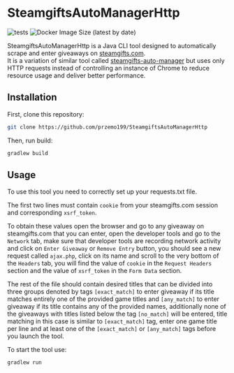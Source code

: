 # SteamgiftsAutoManagerHttp

![tests](https://github.com/przemo199/SteamgiftsAutoManagerHttp/actions/workflows/test.yml/badge.svg)
![Docker Image Size (latest by date)](https://img.shields.io/docker/image-size/przemo199/steamgifts-auto-manager-http)

SteamgiftsAutoManagerHttp is a Java CLI tool designed to automatically scrape and enter giveaways on [steamgifts.com](https://www.steamgifts.com/).  
It is a variation of similar tool called [steamgifts-auto-manager](https://github.com/przemo199/steamgifts-auto-manager) but uses only HTTP requests instead of controlling an instance of Chrome to reduce resource usage and deliver better performance.

## Installation

First, clone this repository:  

```bash
git clone https://github.com/przemo199/SteamgiftsAutoManagerHttp
```

Then, run build:

```bash
gradlew build
```

## Usage

To use this tool you need to correctly set up your requests.txt file.

The first two lines must contain ```cookie``` from your steamgifts.com session and corresponding ```xsrf_token```.

To obtain these values open the browser and go to any giveaway on steamgifts.com that you can enter, open the developer tools and go to the ```Network``` tab, make sure that developer tools are recording network activity and click on ```Enter Giveaway``` or ```Remove Entry``` button, you should see a new request called ```ajax.php```, click on its name and scroll to the very bottom of the ```Headers```  tab, you will find the value of ```cookie``` in the ```Request Headers``` section and the value of ```xsrf_token``` in the ```Form Data``` section.  

The rest of the file should contain desired titles that can be divided into three groups denoted by tags `````[exact_match]````` to enter giveaway if its title matches entirely one of the provided game titles and ```[any_match]``` to enter giveaway if its title contains any of the provided names, additionally none of the giveaways with titles listed below the tag ```[no_match]``` will be entered, title matching in this case is similar to ```[exact_match]``` tag, enter one game title per line and at least one of the ```[exact_match]``` or ```[any_match]``` tags before you launch the tool.

To start the tool use:  

```bash
gradlew run
```
